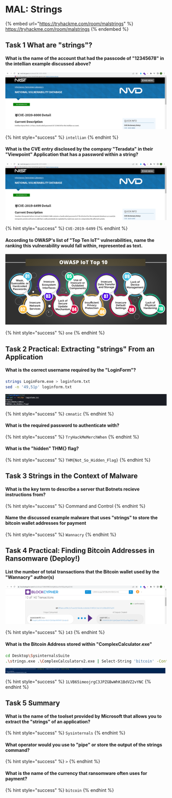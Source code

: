 # MAL: Strings

{% embed url="https://tryhackme.com/room/malstrings" %}
https://tryhackme.com/room/malstrings
{% endembed %}

## Task 1 What are "strings"?

#### What is the **name of the account** that had the passcode of "12345678" in the intellian example discussed above?

![](<../../.gitbook/assets/Screenshot from 2022-04-21 06-05-59.png>)

{% hint style="success" %}
`intellian`
{% endhint %}

#### What is the CVE entry disclosed by the company "Teradata" in their "Viewpoint" Application that has a password within a string?

![](<../../.gitbook/assets/Screenshot from 2022-04-21 06-07-49.png>)

{% hint style="success" %}
`CVE-2019-6499`
{% endhint %}

#### According to **OWASP's** list of **"Top Ten IoT"** vulnerabilities, name the ranking this vulnerability would fall within, represented as text.

![](<../../.gitbook/assets/image (5) (1) (1).png>)

{% hint style="success" %}
`one`
{% endhint %}

## Task 2 Practical: Extracting "strings" From an Application

#### What is the correct username required by the "LoginForm"?

```bash
strings LoginForm.exe > loginform.txt
sed -n '49,51p' loginform.txt
```

![](<../../.gitbook/assets/Screenshot from 2022-04-21 06-17-11.png>)

{% hint style="success" %}
`cmnatic`
{% endhint %}

#### What is the required password to authenticate with?

{% hint style="success" %}
`TryHackMeMerchWhen`
{% endhint %}

#### What is the "hidden" THM{} flag?

{% hint style="success" %}
`THM{Not_So_Hidden_Flag}`
{% endhint %}

## Task 3 Strings in the Context of Malware

#### What is the key term to describe a server that Botnets recieve instructions from?

{% hint style="success" %}
Command and Control
{% endhint %}

#### Name the discussed example malware that uses "strings" to store the bitcoin wallet addresses for payment

{% hint style="success" %}
`Wannacry`
{% endhint %}

## Task 4 Practical: Finding Bitcoin Addresses in Ransomware (Deploy!)

#### List the number of total transactions that the Bitcoin wallet used by the "Wannacry" author(s)

![](<../../.gitbook/assets/Screenshot from 2022-04-21 06-51-10.png>)

{% hint style="success" %}
`143`
{% endhint %}

#### What is the Bitcoin Address stored within "ComplexCalculator.exe"

```bash
cd Desktop\SysinternalsSuite
.\strings.exe .\ComplexCalculatorv2.exe | Select-String 'bitcoin' -Context 0,1
```

![](<../../.gitbook/assets/Screenshot from 2022-04-21 06-50-53.png>)

{% hint style="success" %}
`1LVB65imeojrgC3JPZGBwWhK1BdVZ2vYNC`
{% endhint %}

## Task 5 Summary

#### What is the name of the toolset provided by Microsoft that allows you to extract the "strings" of an application?

{% hint style="success" %}
`Sysinternals`
{% endhint %}

#### What operator would you use to "pipe" or store the output of the **strings** command?

{% hint style="success" %}
`>`
{% endhint %}

#### What is the name of the currency that ransomware often uses for payment?

{% hint style="success" %}
`bitcoin`
{% endhint %}
